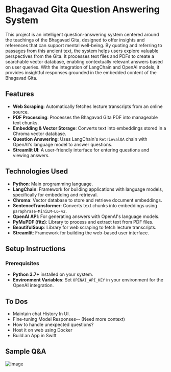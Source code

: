 # Bhagavad Gita Question Answering System

This project is an intelligent question-answering system centered around the teachings of the Bhagavad Gita, designed to offer insights and references that can support mental well-being. By quoting and referring to passages from this ancient text, the system helps users explore valuable perspectives from the Gita. It processes text files and PDFs to create a searchable vector database, enabling contextually relevant answers based on user queries. With the integration of LangChain and OpenAI models, it provides insightful responses grounded in the embedded content of the Bhagavad Gita.

## Features

- **Web Scraping**: Automatically fetches lecture transcripts from an online source.
- **PDF Processing**: Processes the Bhagavad Gita PDF into manageable text chunks.
- **Embedding & Vector Storage**: Converts text into embeddings stored in a Chroma vector database.
- **Question Answering**: Uses LangChain's `RetrievalQA` chain with OpenAI's language model to answer questions.
- **Streamlit UI**: A user-friendly interface for entering questions and viewing answers.

## Technologies Used

- **Python**: Main programming language.
- **LangChain**: Framework for building applications with language models, specifically for embedding and retrieval.
- **Chroma**: Vector database to store and retrieve document embeddings.
- **SentenceTransformer**: Converts text chunks into embeddings using `paraphrase-MiniLM-L6-v2`.
- **OpenAI API**: For generating answers with OpenAI's language models.
- **PyMuPDF (fitz)**: Library to process and extract text from PDF files.
- **BeautifulSoup**: Library for web scraping to fetch lecture transcripts.
- **Streamlit**: Framework for building the web-based user interface.

## Setup Instructions

### Prerequisites

- **Python 3.7+** installed on your system.
- **Environment Variables**: Set `OPENAI_API_KEY` in your environment for the OpenAI integration.

## To Dos
- Maintain chat History In UI.
- Fine-tuning Model Responses-- (Need more context)
- How to handle unexpected questions?
- Host it on web using Docker
- Build an App in Swift

## Sample Q&A
![image](https://github.com/user-attachments/assets/05764c5b-9627-48c6-8f70-356a8559549c)


